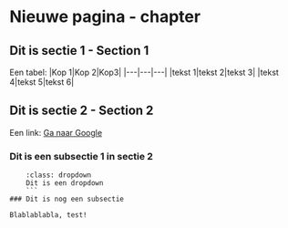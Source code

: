 # Nieuwe pagina - chapter

## Dit is sectie 1 - Section 1
Een tabel:
|Kop 1|Kop 2|Kop3|
|---|---|---|
|tekst 1|tekst 2|tekst 3|
|tekst 4|tekst 5|tekst 6|

## Dit is sectie 2 - Section 2
Een link:
[Ga naar Google](https://www.google.nl)

### Dit is een subsectie 1  in sectie 2
```{tip}
    :class: dropdown
    Dit is een dropdown 
    ```
### Dit is nog een subsectie

Blablablabla, test!

